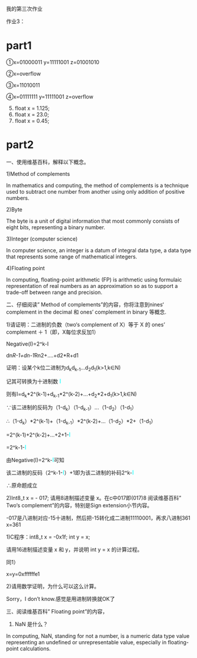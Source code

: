 我的第三次作业

作业3：

# part1
①x=01000011 y=11111001 z=01001010

②x=overflow

③x=11010011

④x=01111111 y=11111001 z=overflow



5) float x = 1.125;
6) float x = 23.0;
7) float x = 0.45;


# part2
一、使用维基百科，解释以下概念。

1)Method of complements

In mathematics and computing, the method of complements is a technique used to subtract one number from another using only addition of positive numbers. 

2)Byte

The byte is a unit of digital information that most commonly consists of eight bits, representing a binary number.

3)Integer (computer science)

In computer science, an integer is a datum of integral data type, a data type that represents some range of mathematical integers.

4)Floating point

In computing, floating-point arithmetic (FP) is arithmetic using formulaic representation of real numbers as an approximation so as to support a trade-off between range and precision.




二、仔细阅读” Method of complements”的内容，你将注意到nines‘ complement in the decimal 和 ones’ complement in binary 等概念.

1)请证明：二进制的负数（two‘s complement of X）等于 X 的 ones’
complement ＋ 1（即，X每位求反加1）

Negative(I)=2^k-I

dn*R-1+dn-1*Rn2+.…+d2*R+d1


证明：设某个k位二进制为d<sub>k</sub>d<sub>k-1</sub>...d<sub>2</sub>d<sub>1</sub>(k>1,k∈N)

记其可转换为十进制数 <font color=#00ffff size=3>I</font>

则有I=d<sub>k</sub>*2^(k-1)+d<sub>k-1</sub>*2^(k-2)+...+d<sub>2</sub>*2+d<sub>1</sub>(k>1,k∈N)

∵该二进制的反码为（1-d<sub>k</sub>）（1-d<sub>k-1</sub>）...（1-d<sub>2</sub>）（1-d<sub>1</sub>）

∴（1-d<sub>k</sub>）*2^(k-1)+（1-d<sub>k-1</sub>）*2^(k-2)+...（1-d<sub>2</sub>）*2+（1-d<sub>1</sub>）

=2^(k-1)+2^(k-2)+...+2+1-<font color=#00ffff size=3>I</font>

=2^k-1-<font color=#00ffff size=3>I</font>

由Negative(I)=2^k-<font color=#00ffff size=3>I</font>可知

该二进制的反码（2^k-1-<font color=#00ffff size=3>I</font>）+1即为该二进制的补码2^k-<font color=#00ffff size=3>I</font>

∴原命题成立



2)Int8_t x = - 017; 请用8进制描述变量 x。在c中017即(017)8 阅读维基百科” Two‘s complement”的内容，特别是Sign extension小节内容。

-017是八进制对应-15十进制，然后把-15转化成二进制11110001，再求八进制361
x=361

1)C程序：int8_t x = -0x1f; int y = x; 

请用16进制描述变量 x 和 y，并说明 int y = x 的计算过程。

同1）

x=y=0xffffffe1

2)请用数学证明，为什么可以这么计算。

Sorry，I don’t know.感觉是用进制转换就OK了

三、阅读维基百科” Floating point”的内容，
1) NaN 是什么？

In computing, NaN, standing for not a number, is a numeric data type value representing an undefined or unrepresentable value, especially in floating-point calculations. 